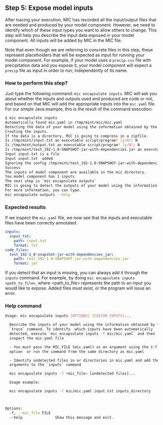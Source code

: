 ## Step 5: Expose model inputs

After tracing your execution, MIC has recorded all the input/output files that are needed and produced by your model component. However, we need to identify which of these input types you want to allow others to change. This step will help you describe the input data exposed in your model component. All inputs will be added by MIC in the MIC file.

Note that even though we are referring to concrete files in this step, these represent placeholders that will be expected as input for running your model component. For example, if your model uses a `precip.csv` file with precipitation data and you expose it, your model component will expect a `precip` file as input in order to run; independently of its name.

### How to perform this step?
Just type the following command: `mic encapsulate inputs`. MIC will ask you about whether the inputs and outputs used and produced are code or not, and based on that MIC will add the appropriate inputs into the `mic.yaml` file. For our simple Java example, this is the result of the command execution:

```bash
$ mic encapsulate inputs 
Automatically found mic.yaml in /tmp/mint/mic/mic.yaml
Detecting the data of your model using the information obtained by the `trace` command.
Creating the inputs.
If the data is a directory, MIC is going to compress in a zipfile.
Is /tmp/mint/input.txt an executable script/program? [y/N]: N
Is /tmp/mint/output.txt an executable script/program? [y/N]: N
Is /tmp/mint/test_192-1.0-SNAPSHOT-jar-with-dependencies.jar an executable script/program? [y/N]: Y
Input input.txt is a file
Input input.txt  added
Ignoring the config /tmp/mint/test_192-1.0-SNAPSHOT-jar-with-dependencies.jar as an input.
Success
The inputs of model component are available in the mic directory.
You model component has 1 inputs
The next step is `mic encapsulate outputs`
MIC is going to detect the outputs of your model using the information obtained by the `trace` command.
For more information, you can type.
mic encapsulate outputs --help
```
### Expected results 
If we inspect the `mic.yaml` file, we now see that the inputs and executable files have been correctly annotated:

```yaml
inputs:
  input_txt:
    path: input.txt
    format: txt
code_files:
  test_192-1_0-snapshot-jar-with-dependencies_jar:
    path: test_192-1.0-SNAPSHOT-jar-with-dependencies.jar
    format: jar
```

If you detect that an input is missing, you can always add it through the `inputs` command. For example, by doing `mic encapsulate inputs <path_to_file>`, where <path_to_file> represents the path to an input you would like to expose. Added files must exist, or the program will issue an error.

### Help command

```bash
Usage: mic encapsulate inputs [OPTIONS] [CUSTOM_INPUTS]...

  Describe the inputs of your model using the information obtained by the
  `trace` command. To identify  which inputs have been automatically
  detected, execute `mic encapsulate inputs -f mic/mic.yaml` and then
  inspect the mic.yaml file

  - You must pass the MIC_FILE (mic.yaml) as an argument using the (-f)
  option  or run the command from the same directory as mic.yaml

  - Identify undetected files in or directories in mic.yaml and add them as
  arguments to the `inputs` command

  mic encapsulate inputs -f <mic_file> [undetected files]...

  Usage example:

  mic encapsulate inputs -f mic/mic.yaml input.txt inputs_directory



Options:
  -f, --mic_file FILE
  --help               Show this message and exit.
```
